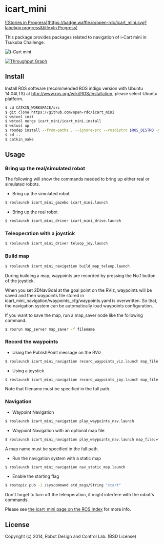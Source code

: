 icart_mini
=================

[![Stories in Progress](https://badge.waffle.io/open-rdc/icart_mini.svg?label=in progress&title=In Progress)](http://waffle.io/open-rdc/icart_mini)

This package provides packages related to navigation of i-Cart mini in Tsukuba Challenge.

![i-Cart mini](http://wiki.ros.org/Robots/icart_mini?action=AttachFile&do=get&target=icart_mini.png)

[![Throughput Graph](https://graphs.waffle.io/open-rdc/icart_mini/throughput.svg)](https://waffle.io/open-rdc/icart_mini/metrics) 

## Install

Install ROS software (recommended ROS indigo version with Ubuntu 14.04LTS) at http://www.ros.org/wiki/ROS/Installation, please select Ubuntu platform. 

```sh
$ cd CATKIN_WORKSPACE/src
$ git clone https://github.com/open-rdc/icart_mini
$ wstool init
$ wstool merge icart_mini/icart_mini.install
$ wstool up
$ rosdep install --from-paths . --ignore-src --rosdistro $ROS_DISTRO -y
$ cd ..
$ catkin_make
```

## Usage

### Bring up the real/simulated robot

The following will show the commands needed to bring up either real or simulated robots.

* Bring up the simulated robot

```sh
$ roslaunch icart_mini_gazebo icart_mini.launch
```

* Bring up the real robot

```sh
$ roslaunch icart_mini_driver icart_mini_drive.launch
```

### Teleoperation with a joystick

```sh
$ roslaunch icart_mini_driver teleop_joy.launch
```

### Build map

```sh
$ roslaunch icart_mini_navigation build_map_teleop.launch
```

During building a map, waypoints are recorded by pressing the No.1 button of the joystick.

When you set 2DNavGoal at the goal point on the RViz, waypoints will be saved and then waypoints file stored in icart_mini_navigation/waypoints_cfg/waypoints.yaml is overwritten. So that, the navigation system can be automatically load waypoints configuration.

If you want to save the map, run a map_saver node like the following command.

```sh
$ rosrun map_server map_saver -f filename
```

### Record the waypoints

* Using the PublishPoint message on the RViz

```sh
$ roslaunch icart_mini_navigation record_waypoints_viz.launch map_file:=filename.yaml
```

* Using a joystick

```sh
$ roslaunch icart_mini_navigation record_waypoints_joy.launch map_file:=filename.yaml
```

Note that filename must be specified in the full path.

### Navigation

* Waypoint Navigation

```sh
$ roslaunch icart_mini_navigation play_waypoints_nav.launch
```

* Waypoint Navigation with an optional map file

```sh
$ roslaunch icart_mini_navigation play_waypoints_nav.launch map_file:=filename.yaml
```

A map name must be specified in the full path.

* Run the navigation system with a static map

```sh
$ roslaunch icart_mini_navigation nav_static_map.launch
```

* Enable the starting flag

```sh
$ rostopic pub -1 /syscommand std_msgs/String "start"
```

Don't forget to turn off the teleoperation, it might interfere with the robot's commands.

Please see [the icart_mini page on the ROS Index](http://rosindex.github.io/r/icart_mini/github-open-rdc-icart_mini/) for more info.

## License

Copyright (c) 2014, Robot Design and Control Lab. (BSD License)

